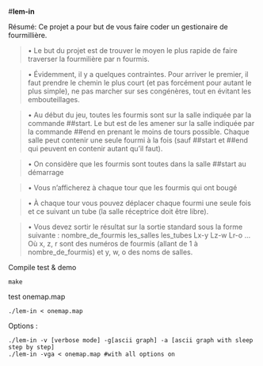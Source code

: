 #**lem-in**

Résumé: Ce projet a pour but de vous faire coder un gestionaire de fourmillière.

> • Le but du projet est de trouver le moyen le plus rapide de faire traverser la fourmilière
par n fourmis.

> • Évidemment, il y a quelques contraintes. Pour arriver le premier, il faut prendre le
chemin le plus court (et pas forcément pour autant le plus simple), ne pas marcher
sur ses congénères, tout en évitant les embouteillages.

> • Au début du jeu, toutes les fourmis sont sur la salle indiquée par la commande
\#\#start. Le but est de les amener sur la salle indiquée par la commande ##end en
prenant le moins de tours possible. Chaque salle peut contenir une seule fourmi à
la fois (sauf ##start et \#\#end qui peuvent en contenir autant qu’il faut).

> • On considère que les fourmis sont toutes dans la salle ##start au démarrage

> • Vous n’afficherez à chaque tour que les fourmis qui ont bougé

> • À chaque tour vous pouvez déplacer chaque fourmi une seule fois et ce suivant un
tube (la salle réceptrice doit être libre).

> • Vous devez sortir le résultat sur la sortie standard sous la forme suivante :
nombre_de_fourmis
les_salles
les_tubes
Lx-y Lz-w Lr-o ...
Où x, z, r sont des numéros de fourmis (allant de 1 à nombre_de_fourmis) et
y, w, o des noms de salles.

Compile test & demo
```
make
```

test onemap.map
```
./lem-in < onemap.map
```

Options :
```
./lem-in -v [verbose mode] -g[ascii graph] -a [ascii graph with sleep step by step]
./lem-in -vga < onemap.map #with all options on
```

